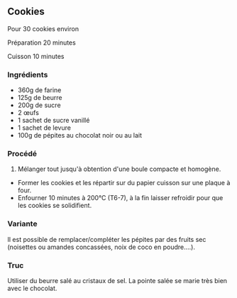 ## Cookies

Pour 30 cookies environ

Préparation 20 minutes

Cuisson 10 minutes

### Ingrédients

* 360g de farine
* 125g de beurre
* 200g de sucre
* 2 œufs
* 1 sachet de sucre vanillé
* 1 sachet de levure
* 100g de pépites au chocolat noir ou au lait
### Procédé

1. Mélanger tout jusqu'à obtention d'une boule compacte et homogène.
- Former les cookies et les répartir sur du papier cuisson sur une plaque à four.
- Enfourner 10 minutes à 200°C (T6-7), à la fin laisser refroidir pour que les cookies se solidifient.

### Variante

Il est possible de remplacer/compléter les pépites par des fruits sec (noisettes ou amandes concassées, noix de coco en poudre....).

### Truc

Utiliser du beurre salé au cristaux de sel. La pointe salée se marie très bien avec le chocolat.
